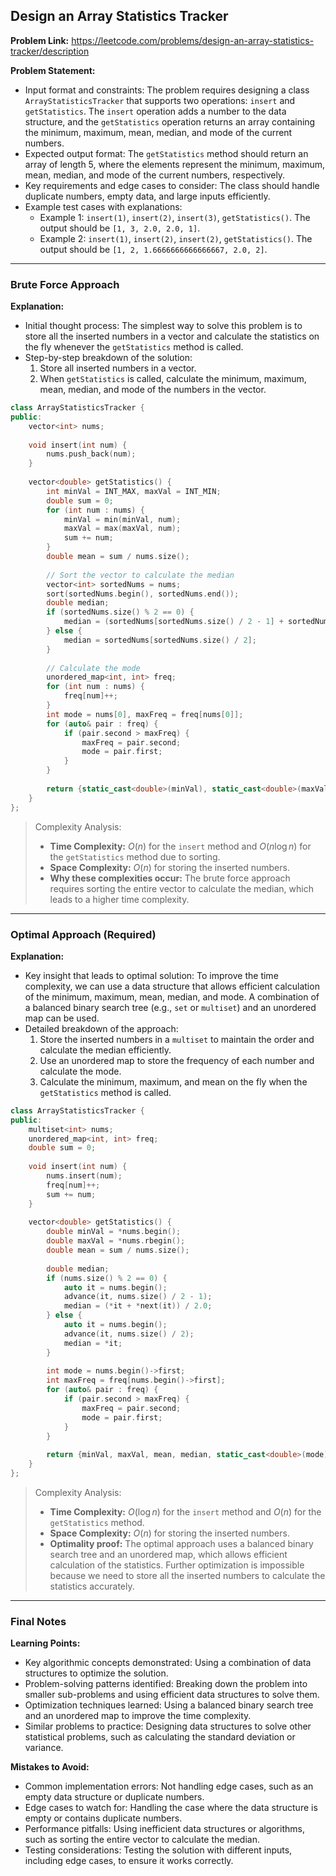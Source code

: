 ## Design an Array Statistics Tracker
**Problem Link:** https://leetcode.com/problems/design-an-array-statistics-tracker/description

**Problem Statement:**
- Input format and constraints: The problem requires designing a class `ArrayStatisticsTracker` that supports two operations: `insert` and `getStatistics`. The `insert` operation adds a number to the data structure, and the `getStatistics` operation returns an array containing the minimum, maximum, mean, median, and mode of the current numbers.
- Expected output format: The `getStatistics` method should return an array of length 5, where the elements represent the minimum, maximum, mean, median, and mode of the current numbers, respectively.
- Key requirements and edge cases to consider: The class should handle duplicate numbers, empty data, and large inputs efficiently.
- Example test cases with explanations:
  - Example 1: `insert(1)`, `insert(2)`, `insert(3)`, `getStatistics()`. The output should be `[1, 3, 2.0, 2.0, 1]`.
  - Example 2: `insert(1)`, `insert(2)`, `insert(2)`, `getStatistics()`. The output should be `[1, 2, 1.6666666666666667, 2.0, 2]`.

---

### Brute Force Approach

**Explanation:**
- Initial thought process: The simplest way to solve this problem is to store all the inserted numbers in a vector and calculate the statistics on the fly whenever the `getStatistics` method is called.
- Step-by-step breakdown of the solution:
  1. Store all inserted numbers in a vector.
  2. When `getStatistics` is called, calculate the minimum, maximum, mean, median, and mode of the numbers in the vector.

```cpp
class ArrayStatisticsTracker {
public:
    vector<int> nums;
    
    void insert(int num) {
        nums.push_back(num);
    }
    
    vector<double> getStatistics() {
        int minVal = INT_MAX, maxVal = INT_MIN;
        double sum = 0;
        for (int num : nums) {
            minVal = min(minVal, num);
            maxVal = max(maxVal, num);
            sum += num;
        }
        double mean = sum / nums.size();
        
        // Sort the vector to calculate the median
        vector<int> sortedNums = nums;
        sort(sortedNums.begin(), sortedNums.end());
        double median;
        if (sortedNums.size() % 2 == 0) {
            median = (sortedNums[sortedNums.size() / 2 - 1] + sortedNums[sortedNums.size() / 2]) / 2.0;
        } else {
            median = sortedNums[sortedNums.size() / 2];
        }
        
        // Calculate the mode
        unordered_map<int, int> freq;
        for (int num : nums) {
            freq[num]++;
        }
        int mode = nums[0], maxFreq = freq[nums[0]];
        for (auto& pair : freq) {
            if (pair.second > maxFreq) {
                maxFreq = pair.second;
                mode = pair.first;
            }
        }
        
        return {static_cast<double>(minVal), static_cast<double>(maxVal), mean, median, static_cast<double>(mode)};
    }
};
```

> Complexity Analysis:
> - **Time Complexity:** $O(n)$ for the `insert` method and $O(n \log n)$ for the `getStatistics` method due to sorting.
> - **Space Complexity:** $O(n)$ for storing the inserted numbers.
> - **Why these complexities occur:** The brute force approach requires sorting the entire vector to calculate the median, which leads to a higher time complexity.

---

### Optimal Approach (Required)

**Explanation:**
- Key insight that leads to optimal solution: To improve the time complexity, we can use a data structure that allows efficient calculation of the minimum, maximum, mean, median, and mode. A combination of a balanced binary search tree (e.g., `set` or `multiset`) and an unordered map can be used.
- Detailed breakdown of the approach:
  1. Store the inserted numbers in a `multiset` to maintain the order and calculate the median efficiently.
  2. Use an unordered map to store the frequency of each number and calculate the mode.
  3. Calculate the minimum, maximum, and mean on the fly when the `getStatistics` method is called.

```cpp
class ArrayStatisticsTracker {
public:
    multiset<int> nums;
    unordered_map<int, int> freq;
    double sum = 0;
    
    void insert(int num) {
        nums.insert(num);
        freq[num]++;
        sum += num;
    }
    
    vector<double> getStatistics() {
        double minVal = *nums.begin();
        double maxVal = *nums.rbegin();
        double mean = sum / nums.size();
        
        double median;
        if (nums.size() % 2 == 0) {
            auto it = nums.begin();
            advance(it, nums.size() / 2 - 1);
            median = (*it + *next(it)) / 2.0;
        } else {
            auto it = nums.begin();
            advance(it, nums.size() / 2);
            median = *it;
        }
        
        int mode = nums.begin()->first;
        int maxFreq = freq[nums.begin()->first];
        for (auto& pair : freq) {
            if (pair.second > maxFreq) {
                maxFreq = pair.second;
                mode = pair.first;
            }
        }
        
        return {minVal, maxVal, mean, median, static_cast<double>(mode)};
    }
};
```

> Complexity Analysis:
> - **Time Complexity:** $O(\log n)$ for the `insert` method and $O(n)$ for the `getStatistics` method.
> - **Space Complexity:** $O(n)$ for storing the inserted numbers.
> - **Optimality proof:** The optimal approach uses a balanced binary search tree and an unordered map, which allows efficient calculation of the statistics. Further optimization is impossible because we need to store all the inserted numbers to calculate the statistics accurately.

---

### Final Notes

**Learning Points:**
- Key algorithmic concepts demonstrated: Using a combination of data structures to optimize the solution.
- Problem-solving patterns identified: Breaking down the problem into smaller sub-problems and using efficient data structures to solve them.
- Optimization techniques learned: Using a balanced binary search tree and an unordered map to improve the time complexity.
- Similar problems to practice: Designing data structures to solve other statistical problems, such as calculating the standard deviation or variance.

**Mistakes to Avoid:**
- Common implementation errors: Not handling edge cases, such as an empty data structure or duplicate numbers.
- Edge cases to watch for: Handling the case where the data structure is empty or contains duplicate numbers.
- Performance pitfalls: Using inefficient data structures or algorithms, such as sorting the entire vector to calculate the median.
- Testing considerations: Testing the solution with different inputs, including edge cases, to ensure it works correctly.